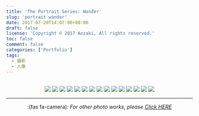 ```yaml
---
title: 'The Portrait Series: Wander'
slug: 'portrait wander'
date: 2017-07-20T14:07:00+08:00
draft: false
license: 'Copyright © 2017 Aozaki, All rights reserved.'
toc: false
comment: false
categories: ['Portfolio']
tags:
  - 摄影
  - 人像
---
```


<br>
<div align="center">
    <img src="https://img.aozaki.cc/portfolio/20170720_0001.jpg">
    <img src="https://img.aozaki.cc/portfolio/20170720_0002.jpg">
    <img src="https://img.aozaki.cc/portfolio/20170720_0003.jpg">
    <img src="https://img.aozaki.cc/portfolio/20170720_0004.jpg">
    <img src="https://img.aozaki.cc/portfolio/20170720_0005.jpg">
    <img src="https://img.aozaki.cc/portfolio/20170720_0006.jpg">
    <img src="https://img.aozaki.cc/portfolio/20170720_0007.jpg">
    <img src="https://img.aozaki.cc/portfolio/20170720_0008.jpg">
    <img src="https://img.aozaki.cc/portfolio/20170720_0009.jpg">
    <img src="https://img.aozaki.cc/portfolio/20170720_0010.jpg">
    <img src="https://img.aozaki.cc/portfolio/20170720_0011.jpg">
    <img src="https://img.aozaki.cc/portfolio/20170720_0012.jpg">
    <img src="https://img.aozaki.cc/portfolio/20170720_0013.jpg">
    <img src="https://img.aozaki.cc/portfolio/20170720_0014.jpg">
    <img src="https://img.aozaki.cc/portfolio/20170720_0015.jpg">
</div>

<!--
    Sony Cyber-shot RX1R II
    Zeiss 35mm f/2.0
-->

---

<div align="center">:(fas fa-camera):  <i>For other photo works, please <a href="/portfolio/photo/">Click HERE</a></i></div>

<br />
<br />
<br />
